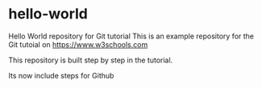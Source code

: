 # hello-world
Hello World repository for Git tutorial
This is an example repository for the Git tutoial on https://www.w3schools.com

This repository is built step by step in the tutorial.

Its now include steps for Github
